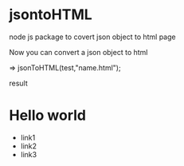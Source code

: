 jsontoHTML
==========
node js package to covert json object to html page 

Now you can convert a json object to html 
<script>
example
var test={
	html:{
		head:{
		title:'test',	
	},
	body:{
		h1_id_header:'Hello World',
		ul_class_menu:[{li:'link1'},
		{li:'link2 '},
		{li:' link3'}]	}	}}
</script>


=> jsonToHTML(test,"name.html");

result
<html>
	<head>
		<title>test</title>
	</head>
	<body>
	<h1 id="header">
		Hello world
	</h1>
	<ul class="menu">
		<li>link1</li>
		<li>link2</li>
		<li>link3</li>
	</ul>
	<body>
</html>
